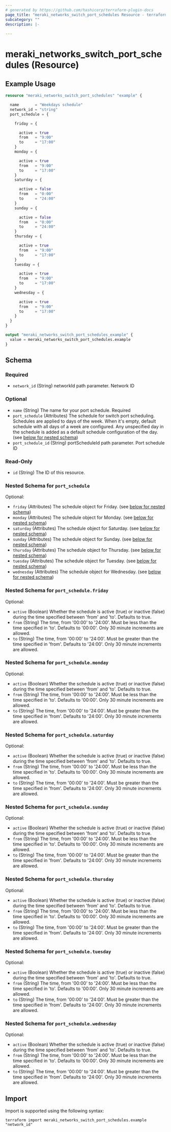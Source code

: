 ```yaml
---
# generated by https://github.com/hashicorp/terraform-plugin-docs
page_title: "meraki_networks_switch_port_schedules Resource - terraform-provider-meraki"
subcategory: ""
description: |-
  
---
```


# meraki_networks_switch_port_schedules (Resource)



## Example Usage

```terraform
resource "meraki_networks_switch_port_schedules" "example" {

  name       = "Weekdays schedule"
  network_id = "string"
  port_schedule = {

    friday = {

      active = true
      from   = "9:00"
      to     = "17:00"
    }
    monday = {

      active = true
      from   = "9:00"
      to     = "17:00"
    }
    saturday = {

      active = false
      from   = "0:00"
      to     = "24:00"
    }
    sunday = {

      active = false
      from   = "0:00"
      to     = "24:00"
    }
    thursday = {

      active = true
      from   = "9:00"
      to     = "17:00"
    }
    tuesday = {

      active = true
      from   = "9:00"
      to     = "17:00"
    }
    wednesday = {

      active = true
      from   = "9:00"
      to     = "17:00"
    }
  }
}

output "meraki_networks_switch_port_schedules_example" {
  value = meraki_networks_switch_port_schedules.example
}
```

<!-- schema generated by tfplugindocs -->
## Schema

### Required

- `network_id` (String) networkId path parameter. Network ID

### Optional

- `name` (String) The name for your port schedule. Required
- `port_schedule` (Attributes) The schedule for switch port scheduling. Schedules are applied to days of the week.
    When it's empty, default schedule with all days of a week are configured.
    Any unspecified day in the schedule is added as a default schedule configuration of the day. (see [below for nested schema](#nestedatt--port_schedule))
- `port_schedule_id` (String) portScheduleId path parameter. Port schedule ID

### Read-Only

- `id` (String) The ID of this resource.

<a id="nestedatt--port_schedule"></a>
### Nested Schema for `port_schedule`

Optional:

- `friday` (Attributes) The schedule object for Friday. (see [below for nested schema](#nestedatt--port_schedule--friday))
- `monday` (Attributes) The schedule object for Monday. (see [below for nested schema](#nestedatt--port_schedule--monday))
- `saturday` (Attributes) The schedule object for Saturday. (see [below for nested schema](#nestedatt--port_schedule--saturday))
- `sunday` (Attributes) The schedule object for Sunday. (see [below for nested schema](#nestedatt--port_schedule--sunday))
- `thursday` (Attributes) The schedule object for Thursday. (see [below for nested schema](#nestedatt--port_schedule--thursday))
- `tuesday` (Attributes) The schedule object for Tuesday. (see [below for nested schema](#nestedatt--port_schedule--tuesday))
- `wednesday` (Attributes) The schedule object for Wednesday. (see [below for nested schema](#nestedatt--port_schedule--wednesday))

<a id="nestedatt--port_schedule--friday"></a>
### Nested Schema for `port_schedule.friday`

Optional:

- `active` (Boolean) Whether the schedule is active (true) or inactive (false) during the time specified between 'from' and 'to'. Defaults to true.
- `from` (String) The time, from '00:00' to '24:00'. Must be less than the time specified in 'to'. Defaults to '00:00'. Only 30 minute increments are allowed.
- `to` (String) The time, from '00:00' to '24:00'. Must be greater than the time specified in 'from'. Defaults to '24:00'. Only 30 minute increments are allowed.


<a id="nestedatt--port_schedule--monday"></a>
### Nested Schema for `port_schedule.monday`

Optional:

- `active` (Boolean) Whether the schedule is active (true) or inactive (false) during the time specified between 'from' and 'to'. Defaults to true.
- `from` (String) The time, from '00:00' to '24:00'. Must be less than the time specified in 'to'. Defaults to '00:00'. Only 30 minute increments are allowed.
- `to` (String) The time, from '00:00' to '24:00'. Must be greater than the time specified in 'from'. Defaults to '24:00'. Only 30 minute increments are allowed.


<a id="nestedatt--port_schedule--saturday"></a>
### Nested Schema for `port_schedule.saturday`

Optional:

- `active` (Boolean) Whether the schedule is active (true) or inactive (false) during the time specified between 'from' and 'to'. Defaults to true.
- `from` (String) The time, from '00:00' to '24:00'. Must be less than the time specified in 'to'. Defaults to '00:00'. Only 30 minute increments are allowed.
- `to` (String) The time, from '00:00' to '24:00'. Must be greater than the time specified in 'from'. Defaults to '24:00'. Only 30 minute increments are allowed.


<a id="nestedatt--port_schedule--sunday"></a>
### Nested Schema for `port_schedule.sunday`

Optional:

- `active` (Boolean) Whether the schedule is active (true) or inactive (false) during the time specified between 'from' and 'to'. Defaults to true.
- `from` (String) The time, from '00:00' to '24:00'. Must be less than the time specified in 'to'. Defaults to '00:00'. Only 30 minute increments are allowed.
- `to` (String) The time, from '00:00' to '24:00'. Must be greater than the time specified in 'from'. Defaults to '24:00'. Only 30 minute increments are allowed.


<a id="nestedatt--port_schedule--thursday"></a>
### Nested Schema for `port_schedule.thursday`

Optional:

- `active` (Boolean) Whether the schedule is active (true) or inactive (false) during the time specified between 'from' and 'to'. Defaults to true.
- `from` (String) The time, from '00:00' to '24:00'. Must be less than the time specified in 'to'. Defaults to '00:00'. Only 30 minute increments are allowed.
- `to` (String) The time, from '00:00' to '24:00'. Must be greater than the time specified in 'from'. Defaults to '24:00'. Only 30 minute increments are allowed.


<a id="nestedatt--port_schedule--tuesday"></a>
### Nested Schema for `port_schedule.tuesday`

Optional:

- `active` (Boolean) Whether the schedule is active (true) or inactive (false) during the time specified between 'from' and 'to'. Defaults to true.
- `from` (String) The time, from '00:00' to '24:00'. Must be less than the time specified in 'to'. Defaults to '00:00'. Only 30 minute increments are allowed.
- `to` (String) The time, from '00:00' to '24:00'. Must be greater than the time specified in 'from'. Defaults to '24:00'. Only 30 minute increments are allowed.


<a id="nestedatt--port_schedule--wednesday"></a>
### Nested Schema for `port_schedule.wednesday`

Optional:

- `active` (Boolean) Whether the schedule is active (true) or inactive (false) during the time specified between 'from' and 'to'. Defaults to true.
- `from` (String) The time, from '00:00' to '24:00'. Must be less than the time specified in 'to'. Defaults to '00:00'. Only 30 minute increments are allowed.
- `to` (String) The time, from '00:00' to '24:00'. Must be greater than the time specified in 'from'. Defaults to '24:00'. Only 30 minute increments are allowed.

## Import

Import is supported using the following syntax:

```shell
terraform import meraki_networks_switch_port_schedules.example "network_id"
```
